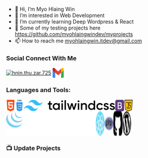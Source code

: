 - 👋 Hi, I’m Myo Hlaing Win
- 👀 I’m interested in Web Development
- 🌱 I’m currently learning Deep Wordpress & React
- 💞️ Some of my testing projects here https://github.com/myohlaingwindev/myprojects
- 📫 How to reach me myohlaingwin.itdev@gmail.com
<!---
myohlaingwindev/myohlaingwindev is a ✨ special ✨ repository because its `README.md` (this file) appears on your GitHub profile.
You can click the Preview link to take a look at your changes.
--->

<h3>Social Connect With Me</h3>
<a href="https://www.facebook.com/myo.h.win.96930/" rel="nofollow"><img align="center" src="https://raw.githubusercontent.com/rahuldkjain/github-profile-readme-generator/master/src/images/icons/Social/facebook.svg" alt="hnin.thu.zar.725" height="30" width="40" style="max-width: 100%;"></a>
<a href="https://mail.google.com/mail/u/0/#inbox?compose=jrjtXRGqJmjsfqfqRfzXglQndfwvbmdvzPZhrbmsBpbshBsnnSwnPwdKbkwNqXKzKFXVkrhP" rel="nofollow"><img align="center" src="https://github.com/hninthuzar/hninthuzar/raw/main/gmail.png" alt="hninthuzar.itworld@gmail.com" height="27" width="30" style="max-width: 100%;"></a>



<!-- ### Connect with me: -->

<!-- [![website](./img/globe-light.svg)](https://codestackr.com#gh-light-mode-only)
[![website](./img/globe-dark.svg)](https://codestackr.com#gh-dark-mode-only)
&nbsp;&nbsp;
[![website](./img/youtube-light.svg)](https://youtube.com/codestackr#gh-light-mode-only)
[![website](./img/youtube-dark.svg)](https://youtube.com/codestackr#gh-dark-mode-only)
&nbsp;&nbsp;
[![website](./img/twitter-light.svg)](https://twitter.com/codestackr#gh-light-mode-only)
[![website](./img/twitter-dark.svg)](https://twitter.com/codestackr#gh-dark-mode-only)
&nbsp;&nbsp;
[![website](./img/linkedin-light.svg)](https://linkedin.com/in/codeSTACKr#gh-light-mode-only)
[![website](./img/linkedin-dark.svg)](https://linkedin.com/in/codeSTACKr#gh-dark-mode-only)
&nbsp;&nbsp;
[![website](./img/instagram-light.svg)](https://instagram.com/codeSTACKr#gh-light-mode-only)
[![website](./img/instagram-dark.svg)](https://instagram.com/codeSTACKr#gh-dark-mode-only) -->

### Languages and Tools:
<div class="row">
<img src="img/html-5.png" alt="Html"/>
<img src="img/css.png" alt="Html"/>
<img src="img/tailwind.png" alt="Html"/>
<img src="img/bootstrap.png" alt="Html"/>
<img src="img/java-script.png" alt="Html"/>
<img src="img/logo-jquery.png" alt="Html"/>
<img src="img/react.png" alt="Html"/>
<img src="img/php.png" alt="Html"/>
<img src="img/github-sign.png" alt="Html"/>
<img src="img/wordpress-logo.png" alt="Html"/>
</div>
<style>
  .row {
    display: flex;
    flex-wrap: wrap;
  }
</style>

### 📺 Update Projects


